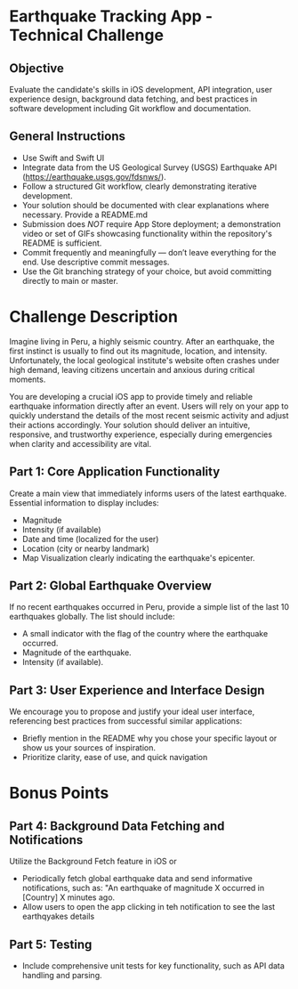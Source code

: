 # Earthquake Tracking App - Technical Challenge

## Objective

Evaluate the candidate's skills in iOS development, API integration, user experience design, background data fetching, and best practices in software development including Git workflow and documentation.

## General Instructions

- Use Swift and Swift UI
- Integrate data from the US Geological Survey (USGS) Earthquake API (https://earthquake.usgs.gov/fdsnws/).
- Follow a structured Git workflow, clearly demonstrating iterative development.
- Your solution should be documented with clear explanations where necessary. Provide a README.md
- Submission does *NOT* require App Store deployment; a demonstration video or set of GIFs showcasing functionality within the repository's README is sufficient.
- Commit frequently and meaningfully — don’t leave everything for the end. Use descriptive commit messages.
- Use the Git branching strategy of your choice, but avoid committing directly to main or master.

# Challenge Description

Imagine living in Peru, a highly seismic country. After an earthquake, the first instinct is usually to find out its magnitude, location, and intensity. Unfortunately, the local geological institute's website often crashes under high demand, leaving citizens uncertain and anxious during critical moments.

You are developing a crucial iOS app to provide timely and reliable earthquake information directly after an event. Users will rely on your app to quickly understand the details of the most recent seismic activity and adjust their actions accordingly. Your solution should deliver an intuitive, responsive, and trustworthy experience, especially during emergencies when clarity and accessibility are vital.

## Part 1: Core Application Functionality

Create a main view that immediately informs users of the latest earthquake. Essential information to display includes:

- Magnitude
- Intensity (if available)
- Date and time (localized for the user)
- Location (city or nearby landmark)
- Map Visualization clearly indicating the earthquake's epicenter.

## Part 2: Global Earthquake Overview

If no recent earthquakes occurred in Peru, provide a simple list of the last 10 earthquakes globally. The list should include:

- A small indicator with the flag of the country where the earthquake occurred.
- Magnitude of the earthquake.
- Intensity (if available).

## Part 3: User Experience and Interface Design

We encourage you to propose and justify your ideal user interface, referencing best practices from successful similar applications:
- Briefly mention in the README why you chose your specific layout or show us your sources of inspiration.
- Prioritize clarity, ease of use, and quick navigation


# Bonus Points

## Part 4: Background Data Fetching and Notifications

Utilize the Background Fetch feature in iOS or 

- Periodically fetch global earthquake data and send informative notifications, such as: "An earthquake of magnitude X occurred in [Country] X minutes ago.
- Allow users to open the app clicking in teh notification to see the last earthqyakes details

## Part 5: Testing
- Include comprehensive unit tests for key functionality, such as API data handling and parsing.
